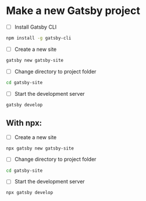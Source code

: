 # Make a new Gatsby project
- [ ] Install Gatsby CLI
```sh
npm install -g gatsby-cli
```
- [ ] Create a new site
```sh
gatsby new gatsby-site
```

- [ ] Change directory to project folder
```sh
cd gatsby-site
```

- [ ] Start the development server
```sh
gatsby develop
```

## With npx:

- [ ] Create a new site
```sh
npx gatsby new gatsby-site
```

- [ ] Change directory to project folder
```sh
cd gatsby-site
```

- [ ] Start the development server
```sh
npx gatsby develop
```